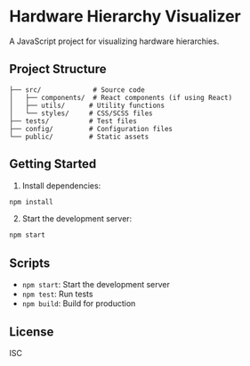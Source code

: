 # Hardware Hierarchy Visualizer

A JavaScript project for visualizing hardware hierarchies.

## Project Structure

```
├── src/             # Source code
│   ├── components/  # React components (if using React)
│   ├── utils/      # Utility functions
│   └── styles/     # CSS/SCSS files
├── tests/          # Test files
├── config/         # Configuration files
└── public/         # Static assets
```

## Getting Started

1. Install dependencies:
```bash
npm install
```

2. Start the development server:
```bash
npm start
```

## Scripts

- `npm start`: Start the development server
- `npm test`: Run tests
- `npm build`: Build for production

## License

ISC
